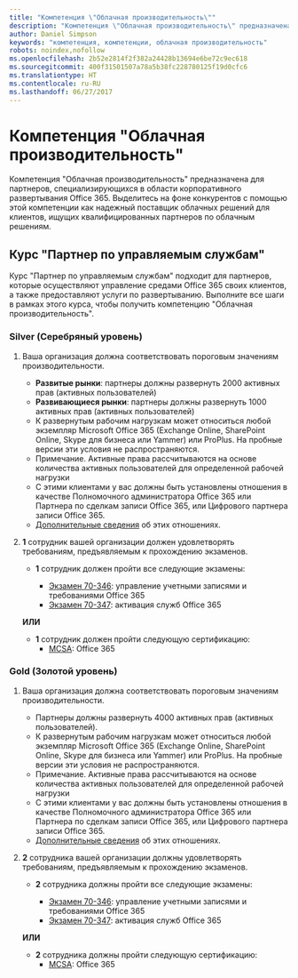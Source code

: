```yaml
---
title: "Компетенция \"Облачная производительность\""
description: "Компетенция \"Облачная производительность\" предназначена для партнеров, специализирующихся в области корпоративного развертывания Office 365. Выделитесь на фоне конкурентов с помощью этой компетенции как надежный поставщик облачных решений для клиентов, ищущих квалифицированных партнеров по облачным решениям."
author: Daniel Simpson
keywords: "компетенция, компетенции, облачная производительность"
robots: noindex,nofollow
ms.openlocfilehash: 2b52e2814f2f382a24428b13694e6be72c9ec618
ms.sourcegitcommit: 400f31501507a78a5b38fc228780125f19d0cfc6
ms.translationtype: HT
ms.contentlocale: ru-RU
ms.lasthandoff: 06/27/2017
---
```

# <a name="cloud-productivity-competency"></a>Компетенция "Облачная производительность"

Компетенция "Облачная производительность" предназначена для партнеров, специализирующихся в области корпоративного развертывания Office 365. Выделитесь на фоне конкурентов с помощью этой компетенции как надежный поставщик облачных решений для клиентов, ищущих квалифицированных партнеров по облачным решениям.

## <a name="managed-service-partner-option"></a>Курс "Партнер по управляемым службам"
Курс "Партнер по управляемым службам" подходит для партнеров, которые осуществляют управление средами Office 365 своих клиентов, а также предоставляют услуги по развертыванию. Выполните все шаги в рамках этого курса, чтобы получить компетенцию "Облачная производительность".
### <a name="silver"></a>Silver (Серебряный уровень)
1.  Ваша организация должна соответствовать пороговым значениям производительности.
    - **Развитые рынки**: партнеры должны развернуть 2000 активных прав (активных пользователей)
    - **Развивающиеся рынки**: партнеры должны развернуть 1000 активных прав (активных пользователей)
    - К развернутым рабочим нагрузкам может относиться любой экземпляр Microsoft Office 365 (Exchange Online, SharePoint Online, Skype для бизнеса или Yammer) или ProPlus. На пробные версии эти условия не распространяются.     
    - Примечание. Активные права рассчитываются на основе количества активных пользователей для определенной рабочей нагрузки 
    - С этими клиентами у вас должны быть установлены отношения в качестве Полномочного администратора Office 365 или Партнера по сделкам записи Office 365, или Цифрового партнера записи Office 365.
    - [Дополнительные сведения](https://partner.microsoft.com/en-us/membership/digital-partner-of-record) об этих отношениях.

2. **1** сотрудник вашей организации должен удовлетворять требованиям, предъявляемым к прохождению экзаменов.

    - **1** сотрудник должен пройти все следующие экзамены:

        - [Экзамен 70-346](https://www.microsoft.com/en-us/learning/exam-70-346.aspx): управление учетными записями и требованиями Office 365  
        - [Экзамен 70-347](https://www.microsoft.com/en-us/learning/exam-70-347.aspx): активация служб Office 365
    
    **ИЛИ**

    - **1** сотрудник должен пройти следующую сертификацию:  
        - [MCSA](https://www.microsoft.com/en-us/learning/mcsa-office365-certification.aspx): Office 365

### <a name="gold"></a>Gold (Золотой уровень)

1.  Ваша организация должна соответствовать пороговым значениям производительности. 

    - Партнеры должны развернуть 4000 активных прав (активных пользователей).
    - К развернутым рабочим нагрузкам может относиться любой экземпляр Microsoft Office 365 (Exchange Online, SharePoint Online, Skype для бизнеса или Yammer) или ProPlus. На пробные версии эти условия не распространяются.
    - Примечание. Активные права рассчитываются на основе количества активных пользователей для определенной рабочей нагрузки
    - С этими клиентами у вас должны быть установлены отношения в качестве Полномочного администратора Office 365 или Партнера по сделкам записи Office 365, или Цифрового партнера записи Office 365.
    - [Дополнительные сведения](https://partner.microsoft.com/en-us/membership/digital-partner-of-record) об этих отношениях.

2.  **2** сотрудника вашей организации должны удовлетворять требованиям, предъявляемым к прохождению экзаменов.

    - **2** сотрудника должны пройти все следующие экзамены:

        - [Экзамен 70-346](https://www.microsoft.com/en-us/learning/exam-70-346.aspx): управление учетными записями и требованиями Office 365  
        - [Экзамен 70-347](https://www.microsoft.com/en-us/learning/exam-70-347.aspx): активация служб Office 365
        
    **ИЛИ**
    
    - **2** сотрудника должны пройти следующую сертификацию:
        - [MCSA](https://www.microsoft.com/en-us/learning/mcsa-office365-certification.aspx): Office 365





